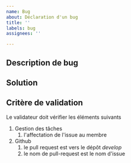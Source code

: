 ```yaml
---
name: Bug
about: Déclaration d'un bug
title: ''
labels: bug
assignees: ''

---
```


## Description de bug


## Solution 




##  Critère de validation

Le validateur doit vérifier les éléments suivants 

1. Gestion des tâches 
   1. l'affectation de l'issue au membre
2. Github
   1. le pull request est vers le dépôt *develop*
   2. le nom de pull-request est le nom d'issue 


